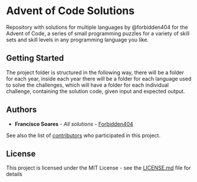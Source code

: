 # Advent of Code Solutions

Repository with solutions for multiple languages by @forbidden404 for the Advent of Code, a series of small programming puzzles for a variety of skill sets and skill levels in any programming language you like.

## Getting Started

The project folder is structured in the following way, there will be a folder for each year, inside each year there will be a folder for each language used to solve the challenges, which will have a folder for each individual challenge, containing the solution code, given input and expected output.

## Authors

* **Francisco Soares** - *All solutions* - [Forbidden404](https://github.com/forbidden404)

See also the list of [contributors](https://github.com/your/project/contributors) who participated in this project.

## License

This project is licensed under the MIT License - see the [LICENSE.md](LICENSE.md) file for details

